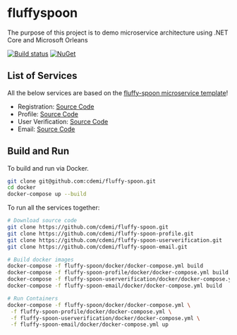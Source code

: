 # __fluffyspoon__

The purpose of this project is to demo microservice architecture using .NET Core and Microsoft Orleans

[![Build status](https://img.shields.io/azure-devops/build/christopherdemicoli/8c7d1a1e-f368-46cf-bad7-1f2ed587335d/16)](https://img.shields.io/azure-devops/build/christopherdemicoli/8c7d1a1e-f368-46cf-bad7-1f2ed587335d/16) 
[![NuGet](https://img.shields.io/nuget/v/demofluffyspoon.contracts.svg)](https://nuget.org/packages/demofluffyspoon.contracts)

## List of Services

All the below services are based on the [fluffy-spoon microservice template](https://github.com/cdemi/fluffy-spoon-template)!

* Registration: [Source Code](https://github.com/cdemi/fluffy-spoon)
* Profile: [Source Code](https://github.com/cdemi/fluffy-spoon-profile)
* User Verification: [Source Code](https://github.com/cdemi/fluffy-spoon-userverification)
* Email: [Source Code](https://github.com/cdemi/fluffy-spoon-email)

## __Build and Run__

To build and run via Docker.
```sh
git clone git@github.com:cdemi/fluffy-spoon.git
cd docker
docker-compose up --build
```

To run all the services together:

```sh
# Download source code
git clone https://github.com/cdemi/fluffy-spoon.git
git clone https://github.com/cdemi/fluffy-spoon-profile.git
git clone https://github.com/cdemi/fluffy-spoon-userverification.git
git clone https://github.com/cdemi/fluffy-spoon-email.git

# Build docker images
docker-compose -f fluffy-spoon/docker/docker-compose.yml build
docker-compose -f fluffy-spoon-profile/docker/docker-compose.yml build
docker-compose -f fluffy-spoon-userverification/docker/docker-compose.yml build
docker-compose -f fluffy-spoon-email/docker/docker-compose.yml build

# Run Containers
docker-compose -f fluffy-spoon/docker/docker-compose.yml \
 -f fluffy-spoon-profile/docker/docker-compose.yml \
 -f fluffy-spoon-userverification/docker/docker-compose.yml \
 -f fluffy-spoon-email/docker/docker-compose.yml up
```